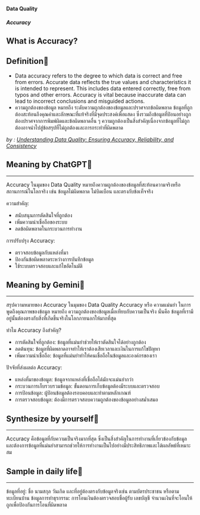 **Data Quality**

##### Accuracy
What is Accuracy?
-----------------------------------------------


## Definition🌷

- Data accuracy refers to the degree to which data is correct and free from errors. Accurate data reflects the true values and characteristics it is intended to represent. This includes data entered correctly, free from typos and other errors. Accuracy is vital because inaccurate data can lead to incorrect conclusions and misguided actions.
- ความถูกต้องของข้อมูล หมายถึง ระดับความถูกต้องของข้อมูลและปราศจากข้อผิดพลาด ข้อมูลที่ถูกต้องสะท้อนถึงคุณค่าและลักษณะที่แท้จริงที่มีจุดประสงค์เพื่อแสดง ซึ่งรวมถึงข้อมูลที่ป้อนอย่างถูกต้องปราศจากการพิมพ์ผิดและข้อผิดพลาดอื่น ๆ ความถูกต้องเป็นสิ่งสําคัญเนื่องจากข้อมูลที่ไม่ถูกต้องอาจนําไปสู่ข้อสรุปที่ไม่ถูกต้องและการกระทําที่ผิดพลาด


*by : [Understanding Data Quality: Ensuring Accuracy, Reliability, and Consistency](https://www.bigdataframework.org/knowledge/understanding-data-quality/#toc_Accuracy)*


## Meaning by ChatGPT🌷
-----------------------------------------------
Accuracy ในมุมของ Data Quality หมายถึงความถูกต้องของข้อมูลที่สะท้อนความจริงหรือสถานการณ์ในโลกจริง เช่น ข้อมูลไม่ผิดพลาด ไม่บิดเบือน และตรงกับข้อเท็จจริง

ความสำคัญ:
- สนับสนุนการตัดสินใจที่ถูกต้อง
- เพิ่มความน่าเชื่อถือของระบบ
- ลดข้อผิดพลาดในกระบวนการทำงาน


การปรับปรุง Accuracy:
- ตรวจสอบข้อมูลกับแหล่งที่มา
- ป้องกันข้อผิดพลาดระหว่างการบันทึกข้อมูล
- ใช้ระบบตรวจสอบและแก้ไขอัตโนมัติ


## Meaning by Gemini🌷
-----------------------------------------------
สรุปความหมายของ Accuracy ในมุมของ Data Quality
Accuracy หรือ ความแม่นยำ ในการพูดถึงคุณภาพของข้อมูล หมายถึง ความถูกต้องของข้อมูลเมื่อเทียบกับความเป็นจริง นั่นคือ ข้อมูลที่เรามีอยู่นั้นต้องตรงกับสิ่งที่เกิดขึ้นจริงในโลกภายนอกให้มากที่สุด

ทำไม Accuracy ถึงสำคัญ?
- การตัดสินใจที่ถูกต้อง: ข้อมูลที่แม่นยำช่วยให้เราตัดสินใจได้อย่างถูกต้อง
- ลดต้นทุน: ข้อมูลที่ผิดพลาดอาจทำให้เราต้องเสียเวลาและเงินในการแก้ไขปัญหา
- เพิ่มความน่าเชื่อถือ: ข้อมูลที่แม่นยำทำให้คนเชื่อถือในข้อมูลและองค์กรของเรา


ปัจจัยที่ส่งผลต่อ Accuracy:
- แหล่งที่มาของข้อมูล: ข้อมูลจากแหล่งที่เชื่อถือได้มักจะแม่นยำกว่า
- กระบวนการเก็บรวบรวมข้อมูล: ขั้นตอนการเก็บข้อมูลต้องมีระบบและตรวจสอบ
- การป้อนข้อมูล: ผู้ป้อนข้อมูลต้องรอบคอบและทำตามหลักเกณฑ์
- การตรวจสอบข้อมูล: ต้องมีการตรวจสอบความถูกต้องของข้อมูลอย่างสม่ำเสมอ


## Synthesize by yourself🌷
-----------------------------------------------
Accuracy คือข้อมูลที่กับความเป็นจริงมากที่สุด ซึ่งเป็นสิ่งสำคัญในการทำงานที่เกี่ยวข้องกับข้อมูลและต้องการข้อมูลที่แม่นยำสามารถช่วยให้การทำงานเป็นไปอย่างมีประสิทธิภาพและได้ผลลัพธ์ที่เหมาะสม



## Sample in daily life🌷
-----------------------------------------------
ข้อมูลที่อยู่: ชื่อ นามสกุล วันเกิด และที่อยู่ต้องตรงกับข้อมูลจริงเช่น ตามบัตรประชาชน หรือตามทะเบียนบ้าน
ข้อมูลการทำธุรกรรม: การโอนเงินต้องตรวจสอบชื่อผู้รับ เลขบัญชี จำนวนเงินที่จะโอนให้ถูกเพื่อป้องกันการโอนที่ผิดพลาด
